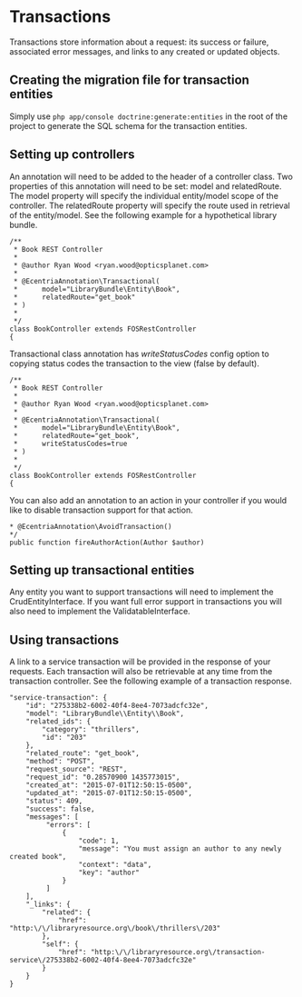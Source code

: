 Transactions
==========

Transactions store information about a request: its success or failure, associated error messages,
and links to any created or updated objects.

Creating the migration file for transaction entities
------------------------
Simply use ```php app/console doctrine:generate:entities``` in the root of the project to generate the SQL schema for
 the transaction entities.

Setting up controllers
------------------------
An annotation will need to be added to the header of a controller class. Two properties of this annotation
will need to be set: model and relatedRoute. The model property will specify the individual entity/model scope of
the controller. The relatedRoute property will specify the route used in retrieval of the entity/model. See the
following example for a hypothetical library bundle.

```
/**
 * Book REST Controller
 *
 * @author Ryan Wood <ryan.wood@opticsplanet.com>
 *
 * @EcentriaAnnotation\Transactional(
 *      model="LibraryBundle\Entity\Book",
 *      relatedRoute="get_book"
 * )
 *
 */
class BookController extends FOSRestController
{
```

Transactional class annotation has *writeStatusCodes* config option to copying status codes the transaction to the view (false by default).

```
/**
 * Book REST Controller
 *
 * @author Ryan Wood <ryan.wood@opticsplanet.com>
 *
 * @EcentriaAnnotation\Transactional(
 *      model="LibraryBundle\Entity\Book",
 *      relatedRoute="get_book",
 *      writeStatusCodes=true
 * )
 *
 */
class BookController extends FOSRestController
{
```

You can also add an annotation to an action in your controller if you would like to disable transaction support for
that action.

```
* @EcentriaAnnotation\AvoidTransaction()
*/
public function fireAuthorAction(Author $author)
```

Setting up transactional entities
------------------------
Any entity you want to support transactions will need to implement the CrudEntityInterface. If you want full error
support in transactions you will also need to implement the ValidatableInterface.

Using transactions
------------------------
A link to a service transaction will be provided in the response of your requests. Each transaction will also be
 retrievable at any time from the transaction controller. See the following example of a transaction response.

```
"service-transaction": {
    "id": "275338b2-6002-40f4-8ee4-7073adcfc32e",
    "model": "LibraryBundle\\Entity\\Book",
    "related_ids": {
        "category": "thrillers",
        "id": "203"
    },
    "related_route": "get_book",
    "method": "POST",
    "request_source": "REST",
    "request_id": "0.28570900 1435773015",
    "created_at": "2015-07-01T12:50:15-0500",
    "updated_at": "2015-07-01T12:50:15-0500",
    "status": 409,
    "success": false,
    "messages": [
         "errors": [
             {
                 "code": 1,
                 "message": "You must assign an author to any newly created book",
                 "context": "data",
                 "key": "author"
             }
         ]
    ],
    "_links": {
        "related": {
            "href": "http:\/\/libraryresource.org\/book\/thrillers\/203"
        },
        "self": {
            "href": "http:\/\/libraryresource.org\/transaction-service\/275338b2-6002-40f4-8ee4-7073adcfc32e"
        }
    }
}
```
